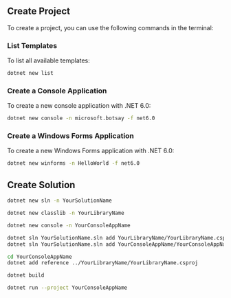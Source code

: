 ## Create Project

To create a project, you can use the following commands in the terminal:

### List Templates

To list all available templates:

```bash
dotnet new list
```

### Create a Console Application

To create a new console application with .NET 6.0:
```bash
dotnet new console -n microsoft.botsay -f net6.0
```

### Create a Windows Forms Application

To create a new Windows Forms application with .NET 6.0:
```bash
dotnet new winforms -n HelloWorld -f net6.0
```

## Create Solution

```bash
dotnet new sln -n YourSolutionName
```
```bash
dotnet new classlib -n YourLibraryName
```

```bash
dotnet new console -n YourConsoleAppName
```
```bash
dotnet sln YourSolutionName.sln add YourLibraryName/YourLibraryName.csproj
dotnet sln YourSolutionName.sln add YourConsoleAppName/YourConsoleAppName.csproj
```

```bash
cd YourConsoleAppName
dotnet add reference ../YourLibraryName/YourLibraryName.csproj
```
```bash
dotnet build
```
```bash
dotnet run --project YourConsoleAppName
```
